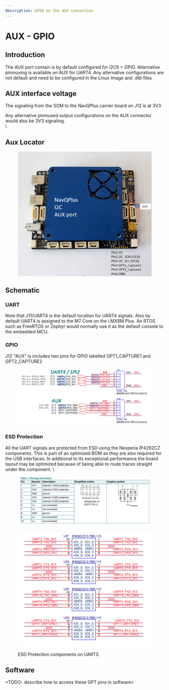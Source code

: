 ```yaml
---
description: GPIO on the AUX connection
---
```


# AUX - GPIO

## Introduction

The AUX port contain is by default configured for I2C6 + GPIO. Alternative pinmuxing is available on AUX for UART4. Any alternative configurations are not default and need to be configured in the Linux Image and .dtb files

## AUX interface voltage

The signaling from the SOM to the NavQPlus carrier board on J12 is at 3V3&#x20;

Any alternative pinmuxed output configurations on the AUX connector would also be 3V3 signaling. \
\


## Aux Locator

<figure><img src="../../../.gitbook/assets/image (15).png" alt=""><figcaption></figcaption></figure>



## Schematic

### UART

Note that J11/UART4 is the default location for UART4 signals. Also by default UART4 is assigned to the M7 Core on the i.MX8M Plus. An RTOS such as FreeRTOS or Zephyr would normally use it as the default console to the embedded MCU.

### GPIO

J12 "AUX" is includes two pins for GPIO labelled GPT1\_CAPTURE1 and GPT2\_CAPTURE2

<figure><img src="../../../.gitbook/assets/image (12).png" alt=""><figcaption></figcaption></figure>

### ESD Protection

All the UART signals are protected from ESD using the Nexperia IP4292CZ components. This is part of an optimized BOM as they are also required for the USB interfaces. In additional to its exceptional performance the board layout may be optimized because of being able to route traces straight under the component. \


<figure><img src="../../../.gitbook/assets/image (2) (3).png" alt=""><figcaption></figcaption></figure>

<figure><img src="../../../.gitbook/assets/image (1) (3).png" alt=""><figcaption><p>ESD Protection components on UARTS</p></figcaption></figure>

## Software

\<TODO- describe how to access these GPT pins in software>&#x20;



##
